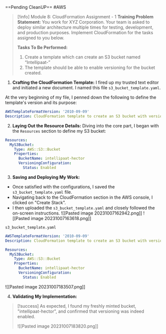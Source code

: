 ==Pending CleanUP==
#AWS

> [!info] Module 8: CloudFormation Assignment - 1 
> **Training Problem Statement:** 
> You work for XYZ Corporation. Your team is asked to deploy similar architecture multiple times for testing, development, and production purposes. Implement CloudFormation for the tasks assigned to you below. 
> 
> **Tasks To Be Performed:** 
> 1. Create a template which can create an S3 bucket named “Intellipaat-” 
> 2. The template should be able to enable versioning for the bucket created.


1. **Crafting the CloudFormation Template:** 
I fired up my trusted text editor and initiated a new document. I named this file `s3_bucket_template.yaml`. 

At the very beginning of my file, I penned down the following to define the template's version and its purpose:
```yaml
AWSTemplateFormatVersion: '2010-09-09'
Description: CloudFormation template to create an S3 bucket with versioning enabled.
```

2. **Laying Out the Resource Details:** 
Diving into the core part, I began with the `Resources` section to define my S3 bucket:
```yml
Resources:
  MyS3Bucket:
    Type: AWS::S3::Bucket
    Properties:
      BucketName: intellipaat-hector
      VersioningConfiguration:
        Status: Enabled
```

3. **Saving and Deploying My Work:** 
- Once satisfied with the configurations, I saved the `s3_bucket_template.yaml` file. 
- Navigating back to the CloudFormation section in the AWS console, I clicked on "Create Stack". 
- I then uploaded the `s3_bucket_template.yaml` and closely followed the on-screen instructions. 
  ![[Pasted image 20231007162942.png]]
  ![[Pasted image 20231007163618.png]]

`s3_bucket_template.yaml`
```yaml
AWSTemplateFormatVersion: '2010-09-09'
Description: CloudFormation template to create an S3 bucket with versioning enabled.

Resources:
  MyS3Bucket:
    Type: AWS::S3::Bucket
    Properties:
      BucketName: intellipaat-hector
      VersioningConfiguration:
        Status: Enabled
```

![[Pasted image 20231007183507.png]]

4. **Validating My Implementation:** 

> [!success]
> As expected, I found my freshly minted bucket, "intellipaat-hector", and confirmed that versioning was indeed enabled.
> 
> ![[Pasted image 20231007183820.png]]
> 
> 
